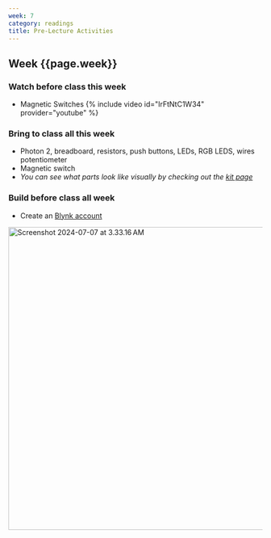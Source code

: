```yaml
---
week: 7
category: readings
title: Pre-Lecture Activities
---
```


## Week {{page.week}}

### Watch before class this week

* Magnetic Switches
  {% include video id="IrFtNtC1W34" provider="youtube" %}

### Bring to class all this week

- Photon 2, breadboard, resistors, push buttons, LEDs, RGB LEDS, wires potentiometer
- Magnetic switch
- *You can see what parts look like visually by checking out the [kit page](https://reparke.github.io/TAC348-Making-Smart-Devices/kit)*

### Build before class all week

- Create an [Blynk account](https://blynk.cloud/) 



<img src="week07.assets/Screenshot 2024-07-07 at 3.33.16 AM.png" alt="Screenshot 2024-07-07 at 3.33.16 AM" style="width:600px" />
